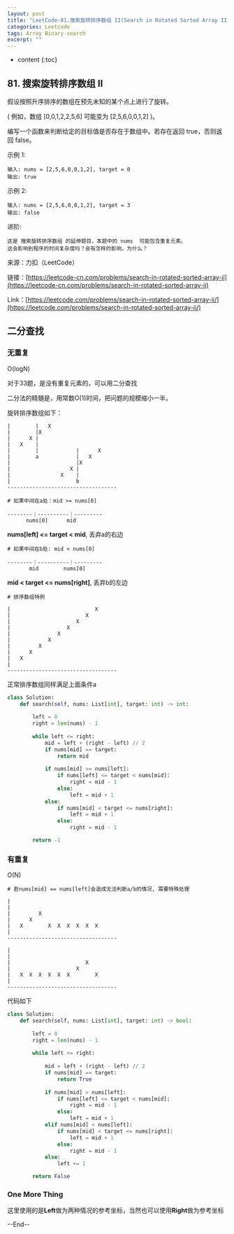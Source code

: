 ```yaml
---
layout: post
title: "LeetCode-81.搜索旋转排序数组 II(Search in Rotated Sorted Array II)"
categories: Leetcode
tags: Array Binary-search
excerpt: ""
---
```


* content
{:toc}

## 81. 搜索旋转排序数组 II

假设按照升序排序的数组在预先未知的某个点上进行了旋转。

( 例如，数组 [0,0,1,2,2,5,6] 可能变为 [2,5,6,0,0,1,2] )。

编写一个函数来判断给定的目标值是否存在于数组中。若存在返回 true，否则返回 false。

示例 1:

```
输入: nums = [2,5,6,0,0,1,2], target = 0
输出: true
```

示例 2:

```
输入: nums = [2,5,6,0,0,1,2], target = 3
输出: false
```

进阶:

```
这是 搜索旋转排序数组 的延伸题目，本题中的 nums  可能包含重复元素。
这会影响到程序的时间复杂度吗？会有怎样的影响，为什么？
```

来源：力扣（LeetCode）

链接：[https://leetcode-cn.com/problems/search-in-rotated-sorted-array-ii](https://leetcode-cn.com/problems/search-in-rotated-sorted-array-ii)

Link：[https://leetcode.com/problems/search-in-rotated-sorted-array-ii/](https://leetcode.com/problems/search-in-rotated-sorted-array-ii/)


## 二分查找

### 无重复

O(logN)

对于33题，是没有重复元素的，可以用二分查找

二分法的精髓是，用常数O(1)时间，把问题的规模缩小一半。

旋转排序数组如下：

```
|        |   X  
|        |X
|      X |
|   X    |
|        |            |      X
|        a            |   X
|                     |X
|                   X |
|                X    |
|                     b
-----------------------------------
```

```
# 如果中间在a处：mid >= nums[0]

--------｜----------｜---------
      nums[0]      mid
```

**nums[left] <= target < mid**, 丢弃a的右边

```
# 如果中间在b处: mid < nums[0]

--------｜----------｜---------
       mid        nums[0]
```

**mid < target <= nums[right]**, 丢弃b的左边

```
# 排序数组特例

|                           X
|                        X
|                     X
|                  X
|               X
|            X
|         X
|      X
|   X
|
-----------------------------------
```

正常排序数组同样满足上面条件a

```python
class Solution:
    def search(self, nums: List[int], target: int) -> int:
        
        left = 0
        right = len(nums) - 1
        
        while left <= right:
            mid = left + (right - left) // 2
            if nums[mid] == target:
                return mid
                
            if nums[mid] >= nums[left]:
                if nums[left] <= target < nums[mid]:
                    right = mid - 1
                else:
                    left = mid + 1
            else:
                if nums[mid] < target <= nums[right]:
                    left = mid + 1
                else:
                    right = mid - 1

        return -1
```

### 有重复

O(N)

```
# 若nums[mid] == nums[left]会造成无法判断a/b的情况, 需要特殊处理
                    
|              
|           
|         X
|      X
|   X        X  X  X  X  X  X
|
-----------------------------------

|              
|           
|                        X
|                     X
|   X  X  X  X  X  X        X
|
-----------------------------------
```

代码如下

```python
class Solution:
    def search(self, nums: List[int], target: int) -> bool:
        
        left = 0
        right = len(nums) - 1
        
        while left <= right:
    
            mid = left + (right - left) // 2
            if nums[mid] == target:
                return True
                
            if nums[mid] > nums[left]:
                if nums[left] <= target < nums[mid]:
                    right = mid - 1
                else:
                    left = mid + 1
            elif nums[mid] < nums[left]:
                if nums[mid] < target <= nums[right]:
                    left = mid + 1
                else:
                    right = mid - 1
            else:
                left += 1

        return False
```

### One More Thing

这里使用的是**Left**做为两种情况的参考坐标，当然也可以使用**Right**做为参考坐标

--End--
